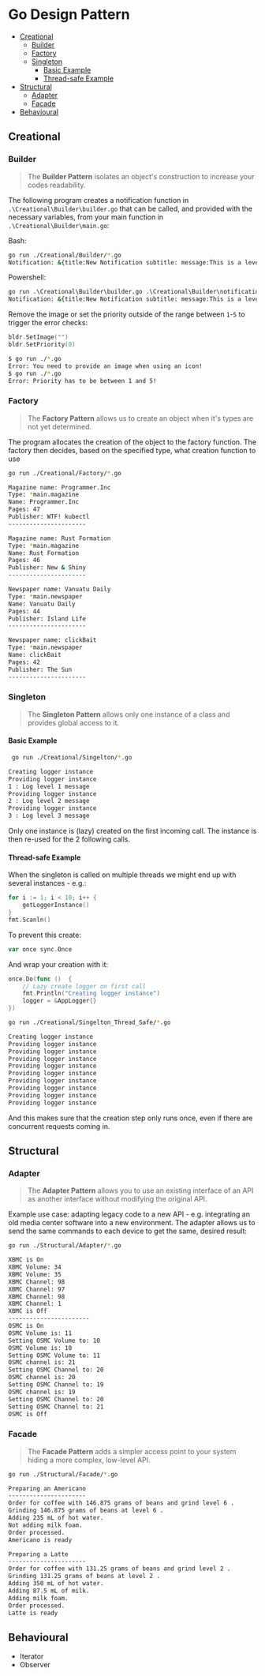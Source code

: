 # Go Design Pattern

<!-- TOC -->

- [Creational](#creational)
    - [Builder](#builder)
    - [Factory](#factory)
    - [Singleton](#singleton)
        - [Basic Example](#basic-example)
        - [Thread-safe Example](#thread-safe-example)
- [Structural](#structural)
    - [Adapter](#adapter)
    - [Facade](#facade)
- [Behavioural](#behavioural)

<!-- /TOC -->

## Creational

### Builder

> The __Builder Pattern__ isolates an object's construction to increase your codes readability.

The following program creates a notification function in `.\Creational\Builder\builder.go` that can be called, and provided with the necessary variables, from your main function in `.\Creational\Builder\main.go`:

Bash:

```bash
go run ./Creational/Builder/*.go
Notification: &{title:New Notification subtitle: message:This is a level 3 alert! image:image.jpg icon:icon.png priority:3 notType:alert}
```

Powershell:

```cmd
go run .\Creational\Builder\builder.go .\Creational\Builder\notification.go .\Creational\Builder\main.go
Notification: &{title:New Notification subtitle: message:This is a level 3 alert! image:image.jpg icon:icon.png priority:3 notType:alert}
```

Remove the image or set the priority outside of the range between `1`-`5` to trigger the error checks:

```go
bldr.SetImage("")
bldr.SetPriority(0)
```


```bash
$ go run ./*.go
Error: You need to provide an image when using an icon!
$ go run ./*.go
Error: Priority has to be between 1 and 5!
```


### Factory

> The __Factory Pattern__ allows us to create an object when it's types are not yet determined.

The program allocates the creation of the object to the factory function. The factory then decides, based on the specified type, what creation function to use

```bash
go run ./Creational/Factory/*.go

Magazine name: Programmer.Inc
Type: *main.magazine
Name: Programmer.Inc
Pages: 47
Publisher: WTF! kubectl
----------------------

Magazine name: Rust Formation
Type: *main.magazine
Name: Rust Formation
Pages: 46
Publisher: New & Shiny
----------------------

Newspaper name: Vanuatu Daily
Type: *main.newspaper
Name: Vanuatu Daily
Pages: 44
Publisher: Island Life
----------------------

Newspaper name: clickBait
Type: *main.newspaper
Name: clickBait
Pages: 42
Publisher: The Sun
----------------------
```


### Singleton

> The __Singleton Pattern__ allows only one instance of a class and provides global access to it.

#### Basic Example

```bash
 go run ./Creational/Singelton/*.go

Creating logger instance
Providing logger instance
1 : Log level 1 message
Providing logger instance
2 : Log level 2 message
Providing logger instance
3 : Log level 3 message
```

Only one instance is (lazy) created on the first incoming call. The instance is then re-used for the 2 following calls.

#### Thread-safe Example

When the singleton is called on multiple threads we might end up with several instances - e.g.:


```go
for i := 1; i < 10; i++ {
    getLoggerInstance()
}
fmt.Scanln()
```

To prevent this create:

```go
var once sync.Once
```

And wrap your creation with it:


```go
once.Do(func ()  {
    // Lazy create logger on first call
    fmt.Println("Creating logger instance")
    logger = &AppLogger{}	
})
```


```bash
go run ./Creational/Singelton_Thread_Safe/*.go

Creating logger instance
Providing logger instance
Providing logger instance
Providing logger instance
Providing logger instance
Providing logger instance
Providing logger instance
Providing logger instance
Providing logger instance
Providing logger instance
```

And this makes sure that the creation step only runs once, even if there are concurrent requests coming in.


## Structural

### Adapter

> The __Adapter Pattern__ allows you to use an existing interface of an API as another interface without modifying the original API.

Example use case: adapting legacy code to a new API - e.g. integrating an old media center software into a new environment. The adapter allows us to send the same commands to each device to get the same, desired result:


```bash
go run ./Structural/Adapter/*.go

XBMC is On
XBMC Volume: 34
XBMC Volume: 35
XBMC Channel: 98
XBMC Channel: 97
XBMC Channel: 98
XBMC Channel: 1
XBMC is Off
-----------------------
OSMC is On
OSMC Volume is: 11
Setting OSMC Volume to: 10
OSMC Volume is: 10
Setting OSMC Volume to: 11
OSMC channel is: 21
Setting OSMC Channel to: 20
OSMC channel is: 20
Setting OSMC Channel to: 19
OSMC channel is: 19
Setting OSMC Channel to: 20
Setting OSMC Channel to: 21
OSMC is Off
```

### Facade

> The __Facade Pattern__ adds a simpler access point to your system hiding a more complex, low-level API.


```bash
go run ./Structural/Facade/*.go

Preparing an Americano
----------------------
Order for coffee with 146.875 grams of beans and grind level 6 .
Grinding 146.875 grams of beans at level 6 .
Adding 235 mL of hot water.
Not adding milk foam.
Order processed.
Americano is ready

Preparing a Latte
----------------------
Order for coffee with 131.25 grams of beans and grind level 2 .
Grinding 131.25 grams of beans at level 2 .
Adding 350 mL of hot water.
Adding 87.5 mL of milk.
Adding milk foam.
Order processed.
Latte is ready
```


## Behavioural

* Iterator
* Observer